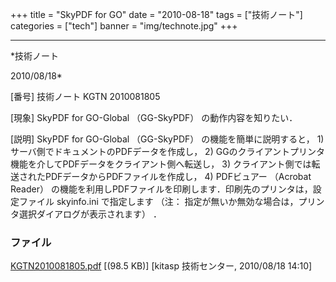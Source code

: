 ﻿+++
title = "SkyPDF for GO"
date = "2010-08-18"
tags = ["技術ノート"]
categories = ["tech"]
banner = "img/technote.jpg"
+++

-----------------------------------------------------------------------------------------------------------------------------

*技術ノート

2010/08/18*


[番号]
技術ノート KGTN 2010081805

[現象]
SkyPDF for GO-Global （GG-SkyPDF） の動作内容を知りたい．

[説明]
SkyPDF for GO-Global （GG-SkyPDF） の機能を簡単に説明すると， 1)
サーバ側でドキュメントのPDFデータを作成し， 2)
GGのクライアントプリンタ機能を介してPDFデータをクライアント側へ転送し，
3) クライアント側では転送されたPDFデータからPDFファイルを作成し， 4)
PDFビュアー （Acrobat Reader）
の機能を利用しPDFファイルを印刷します．印刷先のプリンタは，設定ファイル
skyinfo.ini で指定します （注：
指定が無いか無効な場合は，プリンタ選択ダイアログが表示されます） ．


### ファイル

 
 


[KGTN2010081805.pdf](http://techreport.kitasp.net/attachments/download/276/KGTN2010081805.pdf)
 [(98.5 KB)] [kitasp 技術センター, 2010/08/18
14:10]


 


 

